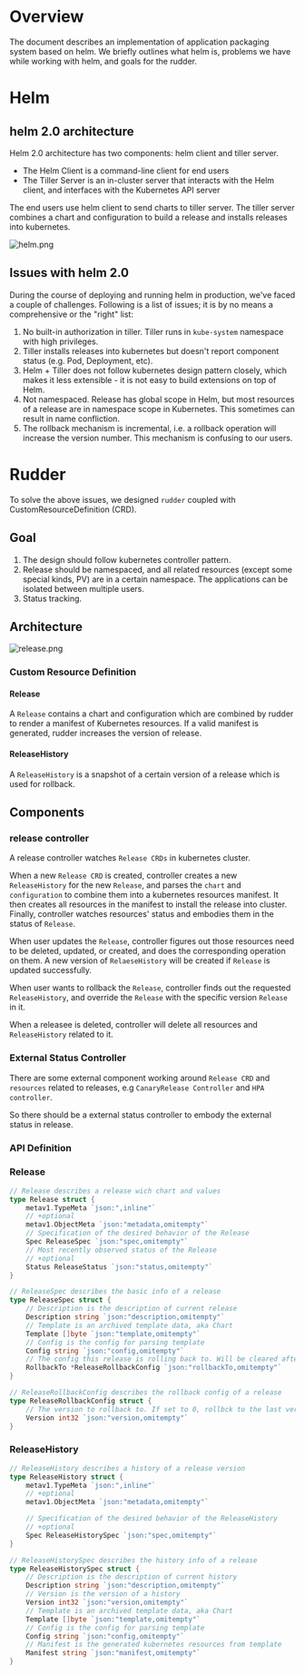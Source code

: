 # Overview

The document describes an implementation of application packaging system based on helm. We briefly outlines what helm is, problems we have while working with helm, and goals for the rudder.

# Helm

## helm 2.0 architecture

Helm 2.0 architecture has two components: helm client and tiller server.
- The Helm Client is a command-line client for end users
- The Tiller Server is an in-cluster server that interacts with the Helm client, and interfaces with the Kubernetes API server

The end users use helm client to send charts to tiller server. The tiller server combines a chart and configuration to build a release and installs releases into kubernetes.

![helm.png](img/helm.png)

## Issues with helm 2.0

During the course of deploying and running helm in production, we've faced a couple of challenges. Following is a list of issues; it is by no means a comprehensive or the "right" list:

1. No built-in authorization in tiller. Tiller runs in `kube-system` namespace with high privileges.
2. Tiller installs releases into kubernetes but doesn't report component status (e.g. Pod, Deployment, etc).
3. Helm + Tiller does not follow kubernetes design pattern closely, which makes it less extensible - it is not easy to build extensions on top of Helm.
4. Not namespaced. Release has global scope in Helm, but most resources of a release are in namespace scope in Kubernetes. This sometimes can result in name confliction.
5. The rollback mechanism is incremental, i.e. a rollback operation will increase the version number. This mechanism is confusing to our users.

# Rudder

To solve the above issues, we designed `rudder` coupled with CustomResourceDefinition (CRD).

## Goal

1. The design should follow kubernetes controller pattern.
2. Release should be namespaced, and all related resources (except some special kinds, PV) are in a certain namespace. The applications can be isolated between multiple users.
3. Status tracking.

## Architecture

![release.png](img/release.png)

### Custom Resource Definition

#### Release

A `Release` contains a chart and configuration which are combined by rudder to render a manifest of Kubernetes resources. If a valid manifest is generated, rudder increases the version of release.

#### ReleaseHistory

A `ReleaseHistory` is a snapshot of a certain version of a release which is used for rollback.

## Components

### release controller

A release controller watches `Release CRDs` in kubernetes cluster.

When a new `Release CRD` is created, controller creates a new `ReleaseHistory` for the new `Release`, and parses the `chart` and `configuration` to combine them into a kubernetes resources manifest. It then creates all resources in the manifest to install the release into cluster. Finally, controller watches resources' status and embodies them in the status of `Release`.

When user updates the `Release`, controller figures out those resources need to be deleted, updated, or created, and does the corresponding operation on them. A new version of `RelaeseHistory` will be created if `Release` is updated successfully.

When user wants to rollback the `Release`, controller finds out the requested `ReleaseHistory`, and override the `Release` with the specific version `Release` in it.

When a releasee is deleted, controller will delete all resources and `ReleaseHistory` related to it.

### External Status Controller

There are some external component working around `Release CRD` and `resources` related to releases, e.g `CanaryRelease Controller` and `HPA controller`.

So there should be a external status controller to embody the external status in release.


### API Definition

### Release

```go
// Release describes a release wich chart and values
type Release struct {
	metav1.TypeMeta `json:",inline"`
	// +optional
	metav1.ObjectMeta `json:"metadata,omitempty"`
	// Specification of the desired behavior of the Release
	Spec ReleaseSpec `json:"spec,omitempty"`
	// Most recently observed status of the Release
	// +optional
	Status ReleaseStatus `json:"status,omitempty"`
}

// ReleaseSpec describes the basic info of a release
type ReleaseSpec struct {
	// Description is the description of current release
	Description string `json:"description,omitempty"`
	// Template is an archived template data, aka Chart
	Template []byte `json:"template,omitempty"`
	// Config is the config for parsing template
	Config string `json:"config,omitempty"`
	// The config this release is rolling back to. Will be cleared after rollback is done.
	RollbackTo *ReleaseRollbackConfig `json:"rollbackTo,omitempty"`
}

// ReleaseRollbackConfig describes the rollback config of a release
type ReleaseRollbackConfig struct {
	// The version to rollback to. If set to 0, rollbck to the last version.
	Version int32 `json:"version,omitempty"`
}


```

### ReleaseHistory

```go
// ReleaseHistory describes a history of a release version
type ReleaseHistory struct {
	metav1.TypeMeta `json:",inline"`
	// +optional
	metav1.ObjectMeta `json:"metadata,omitempty"`

	// Specification of the desired behavior of the ReleaseHistory
	// +optional
	Spec ReleaseHistorySpec `json:"spec,omitempty"`
}

// ReleaseHistorySpec describes the history info of a release
type ReleaseHistorySpec struct {
	// Description is the description of current history
	Description string `json:"description,omitempty"`
	// Version is the version of a history
	Version int32 `json:"version,omitempty"`
	// Template is an archived template data, aka Chart
	Template []byte `json:"template,omitempty"`
	// Config is the config for parsing template
	Config string `json:"config,omitempty"`
	// Manifest is the generated kubernetes resources from template
	Manifest string `json:"manifest,omitempty"`
}
```
